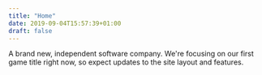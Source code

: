 ```yaml
---
title: "Home"
date: 2019-09-04T15:57:39+01:00
draft: false
---
```


A brand new, independent software company.
We're focusing on our first game title right now, so expect updates to the site layout
and features.
